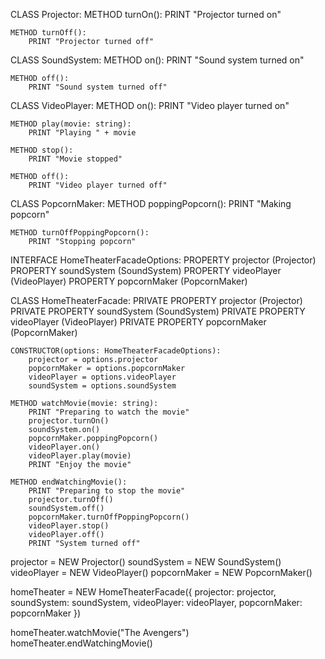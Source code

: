 CLASS Projector:
    METHOD turnOn():
        PRINT "Projector turned on"

    METHOD turnOff():
        PRINT "Projector turned off"


CLASS SoundSystem:
    METHOD on():
        PRINT "Sound system turned on"

    METHOD off():
        PRINT "Sound system turned off"


CLASS VideoPlayer:
    METHOD on():
        PRINT "Video player turned on"

    METHOD play(movie: string):
        PRINT "Playing " + movie

    METHOD stop():
        PRINT "Movie stopped"

    METHOD off():
        PRINT "Video player turned off"


CLASS PopcornMaker:
    METHOD poppingPopcorn():
        PRINT "Making popcorn"

    METHOD turnOffPoppingPopcorn():
        PRINT "Stopping popcorn"


INTERFACE HomeTheaterFacadeOptions:
    PROPERTY projector (Projector)
    PROPERTY soundSystem (SoundSystem)
    PROPERTY videoPlayer (VideoPlayer)
    PROPERTY popcornMaker (PopcornMaker)


CLASS HomeTheaterFacade:
    PRIVATE PROPERTY projector (Projector)
    PRIVATE PROPERTY soundSystem (SoundSystem)
    PRIVATE PROPERTY videoPlayer (VideoPlayer)
    PRIVATE PROPERTY popcornMaker (PopcornMaker)

    CONSTRUCTOR(options: HomeTheaterFacadeOptions):
        projector = options.projector
        popcornMaker = options.popcornMaker
        videoPlayer = options.videoPlayer
        soundSystem = options.soundSystem

    METHOD watchMovie(movie: string):
        PRINT "Preparing to watch the movie" 
        projector.turnOn()
        soundSystem.on()
        popcornMaker.poppingPopcorn()
        videoPlayer.on()
        videoPlayer.play(movie)
        PRINT "Enjoy the movie" 

    METHOD endWatchingMovie():
        PRINT "Preparing to stop the movie" 
        projector.turnOff()
        soundSystem.off()
        popcornMaker.turnOffPoppingPopcorn()
        videoPlayer.stop()
        videoPlayer.off()
        PRINT "System turned off" 



projector = NEW Projector()
soundSystem = NEW SoundSystem()
videoPlayer = NEW VideoPlayer()
popcornMaker = NEW PopcornMaker()

homeTheater = NEW HomeTheaterFacade({
    projector: projector,
    soundSystem: soundSystem,
    videoPlayer: videoPlayer,
    popcornMaker: popcornMaker
})

homeTheater.watchMovie("The Avengers")
homeTheater.endWatchingMovie()


